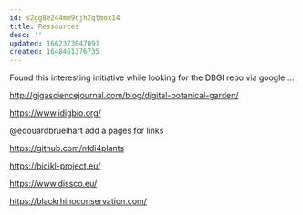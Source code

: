 ```yaml
---
id: s2gg8e244mm9cjh2qtmox14
title: Ressources
desc: ''
updated: 1662373047091
created: 1648461376735
---
```


Found this interesting initiative while looking for the DBGI repo via google ...

http://gigasciencejournal.com/blog/digital-botanical-garden/



https://www.idigbio.org/

@edouardbruelhart add a pages for links

https://github.com/nfdi4plants

https://bicikl-project.eu/

https://www.dissco.eu/

https://blackrhinoconservation.com/
